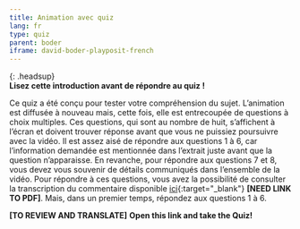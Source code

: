 ```yaml
---
title: Animation avec quiz
lang: fr
type: quiz
parent: boder
iframe: david-boder-playposit-french
---
```


{: .headsup}                            
**Lisez cette introduction avant de répondre au quiz !**

Ce quiz a été conçu pour tester votre compréhension du sujet. L’animation est diffusée à nouveau mais, cette fois, elle est entrecoupée de questions à choix multiples. Ces questions, qui sont au nombre de huit, s’affichent à l’écran et doivent trouver réponse avant que vous ne puissiez poursuivre avec la vidéo. Il est assez aisé de répondre aux questions 1 à 6, car l’information demandée est mentionnée dans l’extrait juste avant que la question n’apparaisse. En revanche, pour répondre aux questions 7 et 8, vous devez vous souvenir de détails communiqués dans l’ensemble de la vidéo. Pour répondre à ces questions, vous avez la possibilité de consulter la transcription du commentaire disponible [ici](https://docs.google.com/document/d/1odeWHMhoGGiouWc5yjFdjrCs6W_RbPC9F5UmAOp7w/edit){:target="_blank"} **[NEED LINK TO PDF]**. Mais, dans un premier temps, répondez aux questions 1 à 6.

**[TO REVIEW AND TRANSLATE]** **Open this link and take the Quiz!**


<!-- more -->
